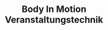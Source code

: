---
title: "Body In Motion Veranstaltungstechnik"
url: /esslingen-am-neckar/body-in-motion-veranstaltungstechnik/
shop: Mieten
---